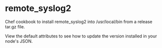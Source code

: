 remote_syslog2
==============

Chef cookbook to install remote_syslog2 into /usr/local/bin from a release tar.gz file.

View the default attributes to see how to update the version installed in your node's JSON.



